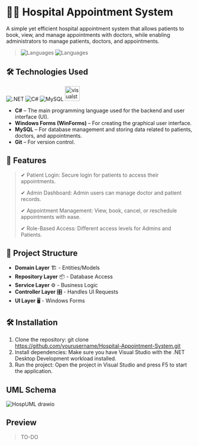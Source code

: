 # 🏥📅 Hospital Appointment System
A simple yet efficient hospital appointment system that allows patients to book, view, and manage appointments with doctors, while enabling administrators to manage patients, doctors, and appointments.
>![Languages](https://img.shields.io/badge/Languages-C%23-blue)
>![Languages](https://img.shields.io/badge/Languages-SQL-blue)

## 🛠️ Technologies Used
![.NET](https://img.shields.io/badge/.NET-512BD4?style=for-the-badge&logo=.net&logoColor=white)
![C#](https://img.shields.io/badge/C%23-239120?style=for-the-badge&logo=c-sharp&logoColor=white)
![MySQL](https://img.shields.io/badge/MySQL-4479A1?style=for-the-badge&logo=mysql&logoColor=white)
<img src="https://cdn.jsdelivr.net/gh/devicons/devicon/icons/visualstudio/visualstudio-plain.svg" height="40" alt="visualstudio logo"  />
- **C#** – The main programming language used for the backend and user interface (UI).
- **Windows Forms (WinForms)** – For creating the graphical user interface.
- **MySQL** – For database management and storing data related to patients, doctors, and appointments.
- **Git** – For version control.

## 🎯 Features
  > ✔ Patient Login: Secure login for patients to access their appointments.
> 
  > ✔ Admin Dashboard: Admin users can manage doctor and patient records.
> 
  > ✔ Appointment Management: View, book, cancel, or reschedule appointments with ease.
> 
  > ✔ Role-Based Access: Different access levels for Admins and Patients.

## 📁 Project Structure
  - **Domain Layer** 🏗 - Entities/Models
  - **Repository Layer** 📦 - Database Access
  - **Service Layer** ⚙ - Business Logic
  - **Controller Layer** 🎛 - Handles UI Requests
  - **UI Layer** 🖥 - Windows Forms

## 🛠️ Installation
1. Clone the repository:  git clone https://github.com/yourusername/Hospital-Appointment-System.git
2. Install dependencies:  Make sure you have Visual Studio with the .NET Desktop Development workload installed.
3. Run the project:  Open the project in Visual Studio and press F5 to start the application.

## UML Schema
![HospUML drawio](https://github.com/user-attachments/assets/d4c25a14-4d61-41e6-afb1-f1cbbc505530)

## Preview
>TO-DO
